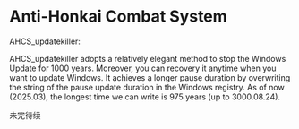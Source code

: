 # Anti-Honkai Combat System

AHCS_updatekiller:

AHCS_updatekiller adopts a relatively elegant method to stop the Windows Update for 1000 years. Moreover, you can recovery it anytime when you want to update Windows. It achieves a longer pause duration by overwriting the string of the pause update duration in the Windows registry. As of now (2025.03), the longest time we can write is 975 years (up to 3000.08.24).

未完待续
